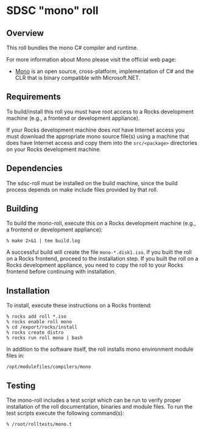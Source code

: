 # SDSC "mono" roll

## Overview

This roll bundles the mono C# compiler and runtime.

For more information about Mono please visit the official web page:

- <a href="http://www.mono-project.com/" target="_blank">Mono</a> is an open
source, cross-platform, implementation of C# and the CLR that is binary
compatible with Microsoft.NET.


## Requirements

To build/install this roll you must have root access to a Rocks development
machine (e.g., a frontend or development appliance).

If your Rocks development machine does *not* have Internet access you must
download the appropriate mono source file(s) using a machine that does
have Internet access and copy them into the `src/<package>` directories on your
Rocks development machine.


## Dependencies

The sdsc-roll must be installed on the build machine, since the build process
depends on make include files provided by that roll.


## Building

To build the mono-roll, execute this on a Rocks development
machine (e.g., a frontend or development appliance):

```shell
% make 2>&1 | tee build.log
```

A successful build will create the file `mono-*.disk1.iso`.  If you built the
roll on a Rocks frontend, proceed to the installation step. If you built the
roll on a Rocks development appliance, you need to copy the roll to your Rocks
frontend before continuing with installation.


## Installation

To install, execute these instructions on a Rocks frontend:

```shell
% rocks add roll *.iso
% rocks enable roll mono
% cd /export/rocks/install
% rocks create distro
% rocks run roll mono | bash
```

In addition to the software itself, the roll installs mono environment
module files in:

```shell
/opt/modulefiles/compilers/mono
```


## Testing

The mono-roll includes a test script which can be run to verify proper
installation of the roll documentation, binaries and module files. To
run the test scripts execute the following command(s):

```shell
% /root/rolltests/mono.t 
```
